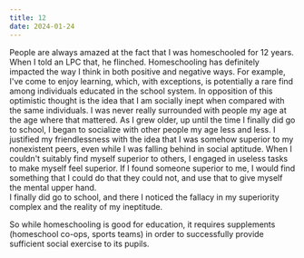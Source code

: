 ```yaml
---
title: 12
date: 2024-01-24
---
```


People are always amazed at the fact that I was homeschooled for 12 years.
When I told an LPC that, he flinched.
Homeschooling has definitely impacted the way I think in both positive and negative ways. For example, I've come to
enjoy learning, which, with exceptions, is potentially a rare find among individuals educated in the school system.
In opposition of this optimistic thought is the idea that I am socially inept when compared with the same individuals.
I was never really surrounded with people my age at the age where that mattered. As I grew older, up until the time I
finally did go to school, I began to socialize with other people my age less and less. I justified my friendlessness
with the idea that I was somehow superior to my nonexistent peers, even while I was falling behind in social aptitude.
When I couldn't suitably find myself superior to others, I engaged in useless tasks to make myself feel superior. If I
found someone superior to me, I would find something that I could do that they could not, and use that to give myself
the mental upper hand. \
I finally did go to school, and there I noticed the fallacy in my superiority complex and the reality of my ineptitude.

So while homeschooling is good for education, it requires supplements (homeschool co-ops, sports teams) in order to
successfully provide sufficient social exercise to its pupils.
